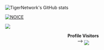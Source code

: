 ![TigerNetwork's GitHub stats](https://github-readme-stats.vercel.app/api?username=TigerNetwork&show_icons=true&theme=radical)

[![NOICE](https://github-readme-stats.vercel.app/api/top-langs/?username=TigerNetwork&layout=compact&theme=midnight-purple&hide=Css)](https://github.com/TigerNetwork)

![](https://visitor-badge.laobi.icu/badge?page_id=TigerNetwork)

<p align="center">
    <b>Profile Visitors</b><br>
 -->    <img align="middle" src="https://profile-counter.glitch.me/TigerNetwork/count.svg" />
</p>  

